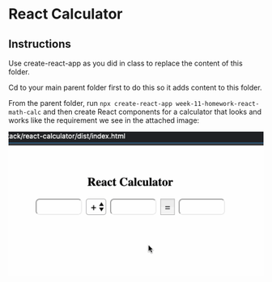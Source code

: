 # React Calculator

## Instructions

Use create-react-app as you did in class to replace the content of this folder.

Cd to your main parent folder first to do this so it adds content to this folder.

From the parent folder, run `npx create-react-app week-11-homework-react-math-calc` and then create React components for a calculator that looks and works like the requirement we see in the attached image:

![image](./page.gif)
